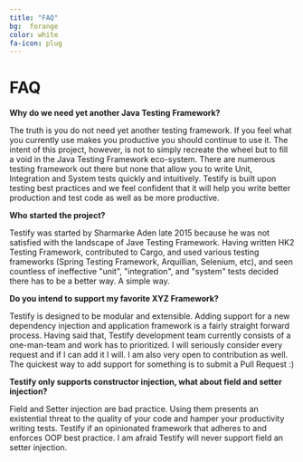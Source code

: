 ```yaml
---
title: "FAQ"
bg:  forange
color: white
fa-icon: plug
---
```


# FAQ

**Why do we need yet another Java Testing Framework?**

The truth is you do not need yet another testing framework. If you feel what you
currently use makes you productive you should continue to use it. The intent of
this project, however, is not to simply recreate the wheel but to fill a void
in the Java Testing Framework eco-system. There are numerous testing framework
out there but none that allow you to write Unit, Integration and System tests
quickly and intuitively. Testify is built upon testing best practices and we
feel confident that it will help you write better production and test code as
well as be more productive.

**Who started the project?**

Testify was started by Sharmarke Aden late 2015 because he was not satisfied
with the landscape of Jave Testing Framework. Having written HK2 Testing
Framework, contributed to Cargo, and used various testing frameworks (Spring
Testing Framework, Arquillian, Selenium, etc), and seen countless of ineffective
"unit", "integration", and "system" tests decided there has to be a better way.
A simple way.

**Do you intend to support my favorite XYZ Framework?**

Testify is designed to be modular and extensible. Adding support for a new
dependency injection and application framework is a fairly straight forward
process. Having said that, Testify development team currently consists of a
one-man-team and work has to prioritized. I will seriously consider every
request and if I can add it I will. I am also very open to contribution as well.
The quickest way to add support for something is to submit a Pull Request :)

**Testify only supports constructor injection, what about field and setter injection?**

Field and Setter injection are bad practice. Using them presents an existential
threat to the quality of your code and hamper your productivity writing tests.
Testify if an opinionated framework that adheres to and enforces OOP best
practice. I am afraid Testify will never support field an setter injection.

